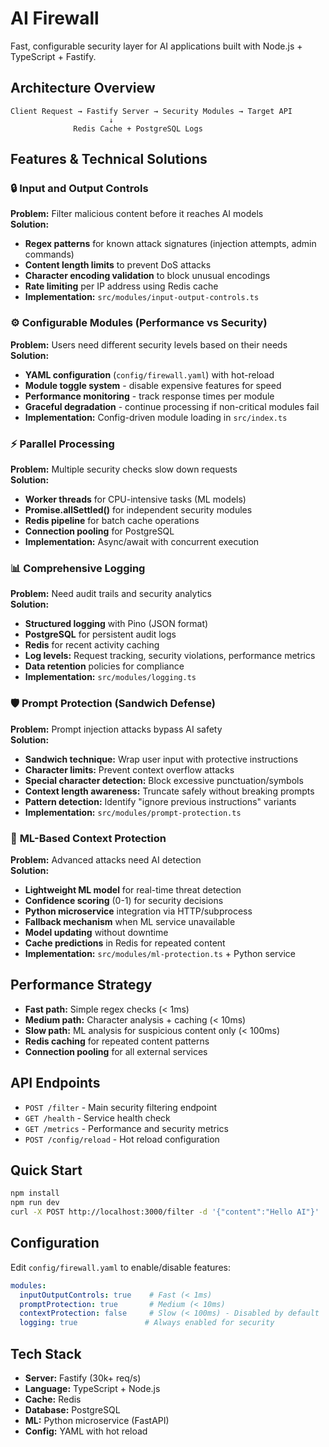 # AI Firewall

Fast, configurable security layer for AI applications built with Node.js + TypeScript + Fastify.

## Architecture Overview

```
Client Request → Fastify Server → Security Modules → Target API
                      ↓
              Redis Cache + PostgreSQL Logs
```

## Features & Technical Solutions

### 🔒 **Input and Output Controls**
**Problem:** Filter malicious content before it reaches AI models  
**Solution:**
- **Regex patterns** for known attack signatures (injection attempts, admin commands)
- **Content length limits** to prevent DoS attacks
- **Character encoding validation** to block unusual encodings
- **Rate limiting** per IP address using Redis cache
- **Implementation:** `src/modules/input-output-controls.ts`

### ⚙️ **Configurable Modules (Performance vs Security)**
**Problem:** Users need different security levels based on their needs  
**Solution:**
- **YAML configuration** (`config/firewall.yaml`) with hot-reload
- **Module toggle system** - disable expensive features for speed
- **Performance monitoring** - track response times per module
- **Graceful degradation** - continue processing if non-critical modules fail
- **Implementation:** Config-driven module loading in `src/index.ts`

### ⚡ **Parallel Processing**
**Problem:** Multiple security checks slow down requests  
**Solution:**
- **Worker threads** for CPU-intensive tasks (ML models)
- **Promise.allSettled()** for independent security modules
- **Redis pipeline** for batch cache operations  
- **Connection pooling** for PostgreSQL
- **Implementation:** Async/await with concurrent execution

### 📊 **Comprehensive Logging**
**Problem:** Need audit trails and security analytics  
**Solution:**
- **Structured logging** with Pino (JSON format)
- **PostgreSQL** for persistent audit logs
- **Redis** for recent activity caching
- **Log levels:** Request tracking, security violations, performance metrics
- **Data retention** policies for compliance
- **Implementation:** `src/modules/logging.ts`

### 🛡️ **Prompt Protection (Sandwich Defense)**
**Problem:** Prompt injection attacks bypass AI safety  
**Solution:**
- **Sandwich technique:** Wrap user input with protective instructions
- **Character limits:** Prevent context overflow attacks
- **Special character detection:** Block excessive punctuation/symbols
- **Context length awareness:** Truncate safely without breaking prompts
- **Pattern detection:** Identify "ignore previous instructions" variants
- **Implementation:** `src/modules/prompt-protection.ts`

### 🤖 **ML-Based Context Protection**
**Problem:** Advanced attacks need AI detection  
**Solution:**
- **Lightweight ML model** for real-time threat detection
- **Confidence scoring** (0-1) for security decisions
- **Python microservice** integration via HTTP/subprocess
- **Fallback mechanism** when ML service unavailable
- **Model updating** without downtime
- **Cache predictions** in Redis for repeated content
- **Implementation:** `src/modules/ml-protection.ts` + Python service

## Performance Strategy

- **Fast path:** Simple regex checks (< 1ms)
- **Medium path:** Character analysis + caching (< 10ms)  
- **Slow path:** ML analysis for suspicious content only (< 100ms)
- **Redis caching** for repeated content patterns
- **Connection pooling** for all external services

## API Endpoints

- `POST /filter` - Main security filtering endpoint
- `GET /health` - Service health check
- `GET /metrics` - Performance and security metrics
- `POST /config/reload` - Hot reload configuration

## Quick Start

```bash
npm install
npm run dev
curl -X POST http://localhost:3000/filter -d '{"content":"Hello AI"}'
```

## Configuration

Edit `config/firewall.yaml` to enable/disable features:
```yaml
modules:
  inputOutputControls: true    # Fast (< 1ms)
  promptProtection: true       # Medium (< 10ms)  
  contextProtection: false     # Slow (< 100ms) - Disabled by default
  logging: true               # Always enabled for security
```

## Tech Stack

- **Server:** Fastify (30k+ req/s)
- **Language:** TypeScript + Node.js
- **Cache:** Redis
- **Database:** PostgreSQL  
- **ML:** Python microservice (FastAPI)
- **Config:** YAML with hot reload
